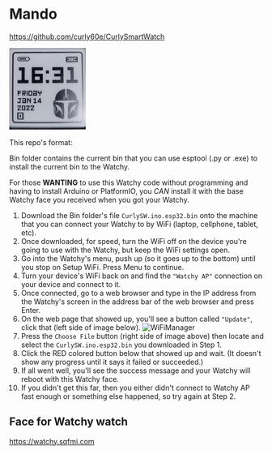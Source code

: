 # Mando
https://github.com/curly60e/CurlySmartWatch

<img src="photo_2022-01-14_16-32-44.jpg" width="30%" />

This repo's format:

Bin folder contains the current bin that you can use esptool (.py or .exe) to install the current bin to the Watchy.

For those **WANTING** to use this Watchy code without programming and having to install Arduino or PlatformIO, you *CAN* install it with the base Watchy face you received when you got your Watchy.

1. Download the Bin folder's file `CurlySW.ino.esp32.bin` onto the machine that you can connect your Watchy to by WiFi (laptop, cellphone, tablet, etc).
2. Once downloaded, for speed, turn the WiFi off on the device you're going to use with the Watchy, but keep the WiFi settings open.
3. Go into the Watchy's menu, push up (so it goes up to the bottom) until you stop on Setup WiFi.  Press Menu to continue.
4. Turn your device's WiFi back on and find the `"Watchy AP"` connection on your device and connect to it.
5. Once connected, go to a web browser and type in the IP address from the Watchy's screen in the address bar of the web browser and press Enter.
6. On the web page that showed up, you'll see a button called `"Update"`, click that (left side of image below).
![WiFiManager](https://github.com/GuruSR/Watchy_GSR/blob/main/Images/OTAUpdate.JPG)
7. Press the `Choose File` button (right side of image above) then locate and select the `CurlySW.ino.esp32.bin` you downloaded in Step 1.
8. Click the RED colored button below that showed up and wait.  (It doesn't show any progress until it says it failed or succeeded.)
9. If all went well, you'll see the success message and your Watchy will reboot with this Watchy face.
10. If you didn't get this far, then you either didn't connect to Watchy AP fast enough or something else happened, so try again at Step 2.

## Face for Watchy watch  
https://watchy.sqfmi.com
